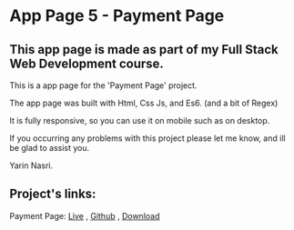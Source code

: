# App Page 5 - Payment Page

## This app page is made as part of my Full Stack Web Development course.

This is a app page for the 'Payment Page' project.

The app page was built with Html, Css Js, and Es6. (and a bit of Regex)

It is fully responsive, so you can use it on mobile such as on desktop.

If you occurring any problems with this project please let me know, and ill be glad to assist you.

Yarin Nasri.

## Project's links:

Payment Page:
[Live](https://yarinnasri.github.io/Payment-Page/) , [Github](https://github.com/Yarinnasri/Payment-Page) , [Download](https://github.com/Yarinnasri/Payment-Page/archive/refs/heads/main.zip)
